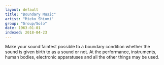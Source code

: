 ```yaml
---
layout: default
title: "Boundary Music"
artist: "Mieko Shiomi"
group: "Group/Solo"
date: 1963-01-01
indexed: 2018-04-23
---
```

Make your sound faintest possible to a boundary condition whether the sound is given birth to as a sound or not. At the performance, instruments, human bodies, electronic apparatuses and all the other things may be used.
